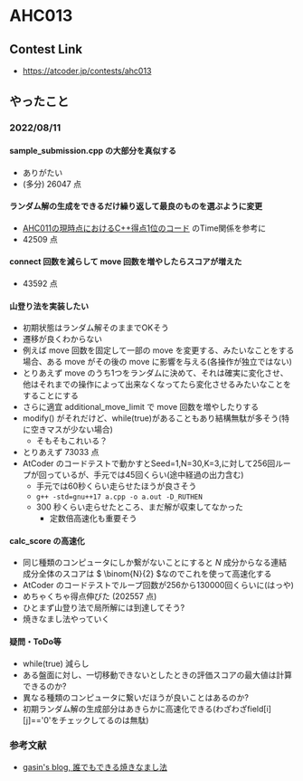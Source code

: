 # AHC013

## Contest Link
- https://atcoder.jp/contests/ahc013

## やったこと

### 2022/08/11

#### sample_submission.cpp の大部分を真似する
- ありがたい
- (多分) 26047 点
#### ランダム解の生成をできるだけ繰り返して最良のものを選ぶように変更
- [AHC011の現時点におけるC++得点1位のコード](https://atcoder.jp/contests/ahc011/submissions/32267675) のTime関係を参考に
- 42509 点
#### connect 回数を減らして move 回数を増やしたらスコアが増えた
- 43592 点
#### 山登り法を実装したい
- 初期状態はランダム解そのままでOKそう
- 遷移が良くわからない
- 例えば move 回数を固定して一部の move を変更する、みたいなことをする場合、ある move がその後の move に影響を与える(各操作が独立ではない)
- とりあえず move のうち1つをランダムに決めて、それは確実に変化させ、他はそれまでの操作によって出来なくなってたら変化させるみたいなことをすることにする
- さらに適宜 additional_move_limit で move 回数を増やしたりする
- modify() がそれだけど、while(true)があることもあり結構無駄が多そう(特に空きマスが少ない場合)
    - そもそもこれいる？
- とりあえず 73033 点
- AtCoder のコードテストで動かすとSeed=1,N=30,K=3,に対して256回ループが回っているが、手元では45回くらい(途中経過の出力含む)
    - 手元では60秒くらい走らせたほうが良さそう
    - `g++ -std=gnu++17 a.cpp -o a.out -D_RUTHEN`
    - 300 秒くらい走らせたところ、まだ解が収束してなかった
        - 定数倍高速化も重要そう

#### calc_score の高速化
- 同じ種類のコンピュータにしか繋がないことにすると $N$ 成分からなる連結成分全体のスコアは $ \binom{N}{2} $なのでこれを使って高速化する
- AtCoder のコードテストでループ回数が256から130000回くらいに(はっや)
- めちゃくちゃ得点伸びた (202557 点)
- ひとまず山登り法で局所解には到達してそう?
- 焼きなまし法やっていく

#### 疑問・ToDo等
- while(true) 減らし
- ある盤面に対し、一切移動できないとしたときの評価スコアの最大値は計算できるのか?
- 異なる種類のコンピュータに繋いだほうが良いことはあるのか?
- 初期ランダム解の生成部分はあきらかに高速化できる(わざわざfield[i][j]=='0'をチェックしてるのは無駄)


### 参考文献



- [gasin's blog, 誰でもできる焼きなまし法][gasin]

[gasin]: https://gasin.hatenadiary.jp/entry/2019/09/03/162613
